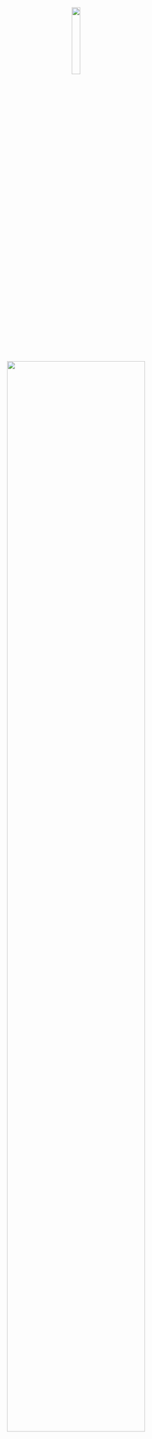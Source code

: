 <br />

<p align="middle">
    <img src="https://github.com/antz22/ConnectAnon/blob/master/screenshots/logo.svg" width="20%">
</p>

<br />

<p align="middle">
    <img src="https://github.com/antz22/ConnectAnon/blob/master/screenshots/logo_text.svg" width="80%">
</p>

<p align="middle">
    Connect to peers anonymously. Chat with random classmates to make new friends and have spicy conversations. Find company to talk about sensitive personal experiences. ConnectAnon is an anonymous chatting app that lets users from the same school chat with each other about sensitive topics.
</p>

<br />

## Inspiration

There are many high schoolers who suffer from depression, loneliness or anxiety as a result of a huge number of factors that affect a high schooler’s period of adolescence. These can include academic competition, poor mindsets towards addiction, difficult circumstances at home, not being accepted at school, and more. 

If a student does not have a friend or an adult that they trust to confide in more personal matters, it can become a huge problem for their mental health and is detrimental to their well-being.

A solution to this problem could be to create an anonymous chatting app, specifically tailored towards peers in a specific school (at Montgomery, only Montgomery students can participate). Peers would then be able to seek advice, be heard, or make friends with other peers while hiding their identity in sharing sensitive topics.

This could help people dealing with depression to reach out to other peers in a more convenient manner (there is sometimes a stigma surrounding somebody reaching out for help), or students dealing with problems like drug addiction to reach out for help when doing so without their identity hidden would result in other problems.

Ultimately, this is an app that would make it easier for high school students to reach out to each other for help, and could help a lot of students in improving mental health.

## Tools

This app was created using the Flutter framework developed by Google, using the language Dart. Firebase was used for the backend services.

## TODO

### Priority
- unsplash API production - how to download stuff?
- create an admin account? see (users?), ban? users, see and accept or reject chat room requests, see and review reports, add chat buddies, etc
- display name ? keeping anonymity? any contracts or agreements to make?
- figure out sign in through google or through email
    landing page...
- play store production
- apple testing
- firebase production
    Hosting
    Security rules
    Firestore
    App store
    Testing
    Android Play Store
    Apple App Store
- releasing the code? (any sensitive information?) // open source it? (market it, reddit it, etc)

### Important

- admin notifications - chat room creation, reports, chat buddies
- firebase plan - put in credit card (this is only a dev project so it should be fine)
- manual review
    Reports
    Chat Room creation requests
- restrict peerchats and volunteer chats. pricey operations.
- comment and delete comments



### Minor

- keyboard slow animation
- volunteer request page - grade, gender, username, whether or not they've been talked to before
- null errors!!
- notify when history is being refreshed?


### Future / Potential

- dark mode...
- upon joining, joining general chat room and volunteer support if volunteer
- chat preview name purple if chat buddy
- change 'chat buddy name'
- think about other schools

- should chat buddies be able to do the same thing? then what about erasing things in the database, updating chattedwith?
- peer preferences?

- add an if check sayign that if users is over like 50 then dont check thorugh each one?

### Problems
- there will probably be duplicate conversations somewhere, a person will get someone they've already talked to.
- volunteers might get duplicate requests. will rarely happen though, hopefully.
- messages (chat room messages and messages) can't be programmatically.

# Questions

- SHOULD THE CONVERSATIONS BE DISAPPEARING? -> no, just use archive as 'end live chat' button

- what if someone requests the same chat buddy multiple times?
    just be ware of duplicate requests, delete the other one. it should rarely happen

- ANIMATIONS
  - these will step up your app to be potentially usable.
  - don't think it's gonna work. frontend and backend are completely separated.

- streambuilders instead of futurebuilders
    simply added more fields to the Group and ChatRooms collections so you wouldn't have to query the user doc each time
    also sorts it based on last timestamp
    doesn't have to query the group separately on the preview components

- when userIds is empty / the user has already talked to all the peers or all the volunteers
    their history will be reset, so in the future they might get duplicate conversations.
    COULD make a 'currentlyChattingWith' field to account for convos not archived, but not right now.

# Potential Features

If we had enough money...

- change profile pictures
- change username

- show most recent message
- mark as unread / read

## Notes

- SystemUIOverlayStyle thing helps with android statusbar transparency
- IndexedStack and Mixin thing helps wiht not rebuilding the futurebuilder with bottomnavigation
- Provider.of(context) without the listen: false will not work.
- Performance optimizations:
    always dispose your controllers (both animation controllers and text editing controllers) (and other ones too)
    use const for EdgeInsets and SizedBoxes -- they won't be rebuilt
- fieldvalue.arrayUnion only does unique values lol

## Resources

- [Google Sign In](https://medium.com/flutter-community/flutter-implementing-google-sign-in-71888bca24edn)
- [Changing Project name](https://github.com/flutter/flutter/issues/35976)

## Screenshots

<p align="middle">
    <img src="https://github.com/antz22/ConnectAnon/blob/master/screenshots/landing.png" width="40%">
    &nbsp;&nbsp;&nbsp;
    <img src="https://github.com/antz22/ConnectAnon/blob/master/screenshots/conversations.png" width="40%">
    <img src="https://github.com/antz22/ConnectAnon/blob/master/screenshots/new_chat.png" width="40%">
    &nbsp;&nbsp;&nbsp;
    <img src="https://github.com/antz22/ConnectAnon/blob/master/screenshots/chat.png" width="41%">
    <img src="https://github.com/antz22/ConnectAnon/blob/master/screenshots/chat_rooms.png" width="40%">
</p>
